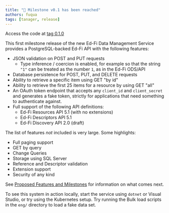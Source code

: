 ```yaml
---
title: "📢 Milestone v0.1 has been reached"
authors: fuqua
tags: [tanager, release]
---
```


Access the code at [tag
0.1.0](https://github.com/Ed-Fi-Alliance-OSS/Data-Management-Service/tree/0.1.0)

This first milestone release of the new Ed-Fi Data Management Service provides a
PostgreSQL-backed Ed-Fi API with the following features:

<!-- truncate -->

* JSON validation on POST and PUT requests
  * Type inference / coercion is enabled, for example so that the string `"1"`
    can be treated as the number `1`, as in the Ed-Fi ODS/API
* Database persistence for POST, PUT, and DELETE requests
* Ability to retrieve a specific item using GET "by id"
* Ability to retrieve the first 25 items for a resource by using GET "all"
* An OAuth token endpoint that accepts any `client_id` and `client_secret` and
  generates a fake token, strictly for applications that need something to
  authenticate against.
* Full support of the following API definitions:
  * Ed-Fi Resources API 5.1 (with no extensions)
  * Ed-Fi Descriptors API 5.1
  * Ed-Fi Discovery API 2.0 (draft)

The list of features _not_ included is very large. Some highlights:

* Full paging support
* GET by query
* Change Queries
* Storage using SQL Server
* Reference and Descriptor validation
* Extension support
* Security of any kind

See [Proposed Features and
Milestones](https://github.com/Ed-Fi-Alliance-OSS/Project-Tanager/discussions/6)
for information on what comes next.

To see this system in action locally, start the service using `dotnet` or Visual
Studio, or try using the Kubernetes setup. Try running the Bulk load scripts in
the `eng/` directory to load a fake data set.
